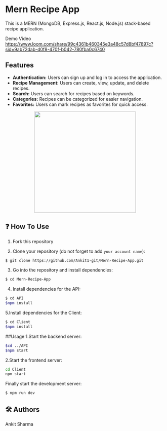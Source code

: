 # Mern Recipe App

This is a MERN (MongoDB, Express.js, React.js, Node.js) stack-based recipe application.

Demo Video
https://www.loom.com/share/99c4361b460345e3a48c57d8bf47897c?sid=9ab72dab-d0f8-470f-b042-780fba0c6740
## Features

- **Authentication:** Users can sign up and log in to access the application.
- **Recipe Management:** Users can create, view, update, and delete recipes.
- **Search:** Users can search for recipes based on keywords.
- **Categories:** Recipes can be categorized for easier navigation.
- **Favorites:** Users can mark recipes as favorites for quick access.

<p align="center">
  <img width="320" src="./public/readme-logo.svg">
</p>







## ❓ How To Use
1. Fork this repository

2. Clone your repository (do not forget to add `your account name`):
```bash
$ git clone https://github.com/Ankit1-git/Mern-Recipe-App.git

```

3. Go into the repository and install dependencies:
```bash
$ cd Mern-Recipe-App
```

4. Install dependencies for the API:
```bash
$ cd API
$npm install
```

5.Install dependencies for the Client:
```bash
$ cd Client
$npm install
```

##Usage
1.Start the backend server:

```bash
$cd ../API
$npm start
```

2.Start the frontend server:

```bash
cd Client
npm start
```



 Finally start the development server:
```bash
$ npm run dev
```



## 🛠️ Authors

Ankit Sharma




